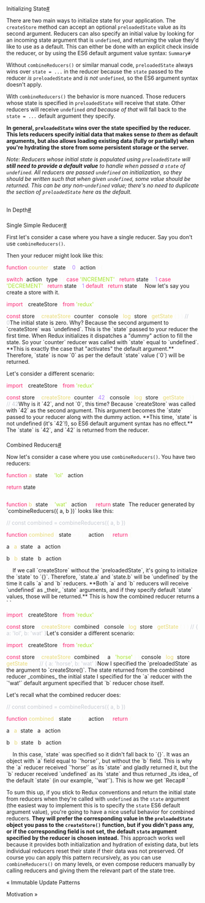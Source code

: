 
# <span id="initializing-state" class="anchor enhancedAnchor_2LWZ">
</span>Initializing State<a href="#initializing-state" class="hash-link" title="Direct link to heading">#</a>

There are two main ways to initialize state for your application. The `createStore` method can accept an optional `preloadedState` value as its second argument. Reducers can also specify an initial value by looking for an incoming state argument that is `undefined`, and returning the value they'd like to use as a default. This can either be done with an explicit check inside the reducer, or by using the ES6 default argument value syntax: `Summary# `

Without `combineReducers()` or similar manual code, `preloadedState` always wins over `state = ...` in the reducer because the `state` passed to the reducer _is_ `preloadedState` and _is not_ `undefined`, so the ES6 argument syntax doesn't apply.

With `combineReducers()` the behavior is more nuanced. Those reducers whose state is specified in `preloadedState` will receive that state. Other reducers will receive `undefined` _and because of that_ will fall back to the `state = ...` default argument they specify.

**In general, `preloadedState` wins over the state specified by the reducer. This lets reducers specify initial data that makes sense _to them_ as default arguments, but also allows loading existing data (fully or partially) when you're hydrating the store from some persistent storage or the server.**

_Note: Reducers whose initial state is populated using `preloadedState` will **still need to provide a default value** to handle when passed a `state` of `undefined`. All reducers are passed `undefined` on initialization, so they should be written such that when given `undefined`, some value should be returned. This can be any non-`undefined` value; there's no need to duplicate the section of `preloadedState` here as the default._

## <span id="in-depth" class="anchor enhancedAnchor_2LWZ">
</span>In Depth<a href="#in-depth" class="hash-link" title="Direct link to heading">#</a>

### <span id="single-simple-reducer" class="anchor enhancedAnchor_2LWZ">
</span>Single Simple Reducer<a href="#single-simple-reducer" class="hash-link" title="Direct link to heading">#</a>

First let's consider a case where you have a single reducer. Say you don't use `combineReducers()`.

Then your reducer might look like this:

<span  style="color: #f92672">function</span> </span>
<span class="token function" style="color: #e6d874">counter</span>
<span  style="color: #f8f8f2">(</span>
<span class="token parameter">state </span>
<span class="token parameter operator" style="color: #f8f8f2">=</span>
<span class="token parameter"> </span>
<span class="token parameter number" style="color: #ae81ff">0</span>
<span class="token parameter punctuation" style="color: #f8f8f2">,</span>
<span class="token parameter"> action</span>
<span  style="color: #f8f8f2">)</span> </span>
<span  style="color: #f8f8f2">{</span>
</span>

 </span>
<span class="token keyword control-flow" style="color: #f92672">switch</span> </span>
<span  style="color: #f8f8f2">(</span>action</span>
<span  style="color: #f8f8f2">.</span>
<span class="token property-access">type</span>
<span  style="color: #f8f8f2">)</span> </span>
<span  style="color: #f8f8f2">{</span>
</span>

 </span>
<span  style="color: #f92672">case</span> </span>
<span class="token string" style="color: #a6e22e">'INCREMENT'</span>
<span class="token operator" style="color: #f8f8f2">:</span>
</span>

 </span>
<span class="token keyword control-flow" style="color: #f92672">return</span> state </span>
<span class="token operator" style="color: #f8f8f2">+</span> </span>
<span class="token number" style="color: #ae81ff">1</span>
</span>

 </span>
<span  style="color: #f92672">case</span> </span>
<span class="token string" style="color: #a6e22e">'DECREMENT'</span>
<span class="token operator" style="color: #f8f8f2">:</span>
</span>

 </span>
<span class="token keyword control-flow" style="color: #f92672">return</span> state </span>
<span class="token operator" style="color: #f8f8f2">-</span> </span>
<span class="token number" style="color: #ae81ff">1</span>
</span>

 </span>
<span  style="color: #f92672">default</span>
<span class="token operator" style="color: #f8f8f2">:</span>
</span>

 </span>
<span class="token keyword control-flow" style="color: #f92672">return</span> state</span>

 </span>
<span  style="color: #f8f8f2">}</span>
</span>

</span>
<span  style="color: #f8f8f2">}</span>Now let's say you create a store with it.

<span  style="color: #f92672">import</span> </span>
<span  style="color: #f8f8f2">{</span>
<span > createStore </span>
<span  style="color: #f8f8f2">}</span> </span>
<span  style="color: #f92672">from</span> </span>
<span class="token string" style="color: #a6e22e">'redux'</span>
</span>

</span>
<span  style="color: #f92672">const</span> store </span>
<span class="token operator" style="color: #f8f8f2">=</span> </span>
<span class="token function" style="color: #e6d874">createStore</span>
<span  style="color: #f8f8f2">(</span>counter</span>
<span  style="color: #f8f8f2">)</span>
</span>

</span>
<span class="token console class-name">console</span>
<span  style="color: #f8f8f2">.</span>
<span  style="color: #e6d874">log</span>
<span  style="color: #f8f8f2">(</span>store</span>
<span  style="color: #f8f8f2">.</span>
<span  style="color: #e6d874">getState</span>
<span  style="color: #f8f8f2">(</span>
<span  style="color: #f8f8f2">)</span>
<span  style="color: #f8f8f2">)</span> </span>
<span class="token comment" style="color: #c6cad2">// 0</span>The initial state is zero. Why? Because the second argument to `createStore` was `undefined`. This is the `state` passed to your reducer the first time. When Redux initializes it dispatches a "dummy" action to fill the state. So your `counter` reducer was called with `state` equal to `undefined`. **This is exactly the case that "activates" the default argument.** Therefore, `state` is now `0` as per the default `state` value (`0`) will be returned.

Let's consider a different scenario:

<span  style="color: #f92672">import</span> </span>
<span  style="color: #f8f8f2">{</span>
<span > createStore </span>
<span  style="color: #f8f8f2">}</span> </span>
<span  style="color: #f92672">from</span> </span>
<span class="token string" style="color: #a6e22e">'redux'</span>
</span>

</span>
<span  style="color: #f92672">const</span> store </span>
<span class="token operator" style="color: #f8f8f2">=</span> </span>
<span class="token function" style="color: #e6d874">createStore</span>
<span  style="color: #f8f8f2">(</span>counter</span>
<span  style="color: #f8f8f2">,</span> </span>
<span class="token number" style="color: #ae81ff">42</span>
<span  style="color: #f8f8f2">)</span>
</span>

</span>
<span class="token console class-name">console</span>
<span  style="color: #f8f8f2">.</span>
<span  style="color: #e6d874">log</span>
<span  style="color: #f8f8f2">(</span>store</span>
<span  style="color: #f8f8f2">.</span>
<span  style="color: #e6d874">getState</span>
<span  style="color: #f8f8f2">(</span>
<span  style="color: #f8f8f2">)</span>
<span  style="color: #f8f8f2">)</span> </span>
<span class="token comment" style="color: #c6cad2">// 42</span>Why is it `42`, and not `0`, this time? Because `createStore` was called with `42` as the second argument. This argument becomes the `state` passed to your reducer along with the dummy action. **This time, `state` is not undefined (it's `42`!), so ES6 default argument syntax has no effect.** The `state` is `42`, and `42` is returned from the reducer.

### <span id="combined-reducers" class="anchor enhancedAnchor_2LWZ">
</span>Combined Reducers<a href="#combined-reducers" class="hash-link" title="Direct link to heading">#</a>

Now let's consider a case where you use `combineReducers()`. You have two reducers:

<span  style="color: #f92672">function</span> </span>
<span class="token function" style="color: #e6d874">a</span>
<span  style="color: #f8f8f2">(</span>state </span>
<span class="token operator" style="color: #f8f8f2">=</span> </span>
<span class="token string" style="color: #a6e22e">'lol'</span>
<span  style="color: #f8f8f2">,</span> action</span>
<span  style="color: #f8f8f2">)</span> </span>
<span  style="color: #f8f8f2">{</span>
</span>

 </span>
<span class="token keyword control-flow" style="color: #f92672">return</span> state</span>

</span>
<span  style="color: #f8f8f2">}</span>
</span>

<span style="display: inline-block"> </span>

</span>
<span  style="color: #f92672">function</span> </span>
<span class="token function" style="color: #e6d874">b</span>
<span  style="color: #f8f8f2">(</span>state </span>
<span class="token operator" style="color: #f8f8f2">=</span> </span>
<span class="token string" style="color: #a6e22e">'wat'</span>
<span  style="color: #f8f8f2">,</span> action</span>
<span  style="color: #f8f8f2">)</span> </span>
<span  style="color: #f8f8f2">{</span>
</span>

 </span>
<span class="token keyword control-flow" style="color: #f92672">return</span> state</span>

</span>
<span  style="color: #f8f8f2">}</span>The reducer generated by `combineReducers({ a, b })` looks like this:

<span class="token comment" style="color: #c6cad2">// const combined = combineReducers({ a, b })</span>
</span>

</span>
<span  style="color: #f92672">function</span> </span>
<span class="token function" style="color: #e6d874">combined</span>
<span  style="color: #f8f8f2">(</span>
<span class="token parameter">state </span>
<span class="token parameter operator" style="color: #f8f8f2">=</span>
<span class="token parameter"> </span>
<span class="token parameter punctuation" style="color: #f8f8f2">{</span>
<span class="token parameter punctuation" style="color: #f8f8f2">}</span>
<span class="token parameter punctuation" style="color: #f8f8f2">,</span>
<span class="token parameter"> action</span>
<span  style="color: #f8f8f2">)</span> </span>
<span  style="color: #f8f8f2">{</span>
</span>

 </span>
<span class="token keyword control-flow" style="color: #f92672">return</span> </span>
<span  style="color: #f8f8f2">{</span>
</span>

 a</span>
<span class="token operator" style="color: #f8f8f2">:</span> </span>
<span class="token function" style="color: #e6d874">a</span>
<span  style="color: #f8f8f2">(</span>state</span>
<span  style="color: #f8f8f2">.</span>
<span class="token property-access">a</span>
<span  style="color: #f8f8f2">,</span> action</span>
<span  style="color: #f8f8f2">)</span>
<span  style="color: #f8f8f2">,</span>
</span>

 b</span>
<span class="token operator" style="color: #f8f8f2">:</span> </span>
<span class="token function" style="color: #e6d874">b</span>
<span  style="color: #f8f8f2">(</span>state</span>
<span  style="color: #f8f8f2">.</span>
<span class="token property-access">b</span>
<span  style="color: #f8f8f2">,</span> action</span>
<span  style="color: #f8f8f2">)</span>
</span>

 </span>
<span  style="color: #f8f8f2">}</span>
</span>

</span>
<span  style="color: #f8f8f2">}</span>If we call `createStore` without the `preloadedState`, it's going to initialize the `state` to `{}`. Therefore, `state.a` and `state.b` will be `undefined` by the time it calls `a` and `b` reducers. **Both `a` and `b` reducers will receive `undefined` as _their_ `state` arguments, and if they specify default `state` values, those will be returned.** This is how the combined reducer returns a ` `

<span  style="color: #f92672">import</span> </span>
<span  style="color: #f8f8f2">{</span>
<span > createStore </span>
<span  style="color: #f8f8f2">}</span> </span>
<span  style="color: #f92672">from</span> </span>
<span class="token string" style="color: #a6e22e">'redux'</span>
</span>

</span>
<span  style="color: #f92672">const</span> store </span>
<span class="token operator" style="color: #f8f8f2">=</span> </span>
<span class="token function" style="color: #e6d874">createStore</span>
<span  style="color: #f8f8f2">(</span>combined</span>
<span  style="color: #f8f8f2">)</span>
</span>

</span>
<span class="token console class-name">console</span>
<span  style="color: #f8f8f2">.</span>
<span  style="color: #e6d874">log</span>
<span  style="color: #f8f8f2">(</span>store</span>
<span  style="color: #f8f8f2">.</span>
<span  style="color: #e6d874">getState</span>
<span  style="color: #f8f8f2">(</span>
<span  style="color: #f8f8f2">)</span>
<span  style="color: #f8f8f2">)</span> </span>
<span class="token comment" style="color: #c6cad2">// { a: 'lol', b: 'wat' }</span>Let's consider a different scenario:

<span  style="color: #f92672">import</span> </span>
<span  style="color: #f8f8f2">{</span>
<span > createStore </span>
<span  style="color: #f8f8f2">}</span> </span>
<span  style="color: #f92672">from</span> </span>
<span class="token string" style="color: #a6e22e">'redux'</span>
</span>

</span>
<span  style="color: #f92672">const</span> store </span>
<span class="token operator" style="color: #f8f8f2">=</span> </span>
<span class="token function" style="color: #e6d874">createStore</span>
<span  style="color: #f8f8f2">(</span>combined</span>
<span  style="color: #f8f8f2">,</span> </span>
<span  style="color: #f8f8f2">{</span> a</span>
<span class="token operator" style="color: #f8f8f2">:</span> </span>
<span class="token string" style="color: #a6e22e">'horse'</span> </span>
<span  style="color: #f8f8f2">}</span>
<span  style="color: #f8f8f2">)</span>
</span>

</span>
<span class="token console class-name">console</span>
<span  style="color: #f8f8f2">.</span>
<span  style="color: #e6d874">log</span>
<span  style="color: #f8f8f2">(</span>store</span>
<span  style="color: #f8f8f2">.</span>
<span  style="color: #e6d874">getState</span>
<span  style="color: #f8f8f2">(</span>
<span  style="color: #f8f8f2">)</span>
<span  style="color: #f8f8f2">)</span> </span>
<span class="token comment" style="color: #c6cad2">// { a: 'horse', b: 'wat' }</span>Now I specified the `preloadedState` as the argument to `createStore()`. The state returned from the combined reducer _combines_ the initial state I specified for the `a` reducer with the `'wat'` default argument specified that `b` reducer chose itself.

Let's recall what the combined reducer does:

<span class="token comment" style="color: #c6cad2">// const combined = combineReducers({ a, b })</span>
</span>

</span>
<span  style="color: #f92672">function</span> </span>
<span class="token function" style="color: #e6d874">combined</span>
<span  style="color: #f8f8f2">(</span>
<span class="token parameter">state </span>
<span class="token parameter operator" style="color: #f8f8f2">=</span>
<span class="token parameter"> </span>
<span class="token parameter punctuation" style="color: #f8f8f2">{</span>
<span class="token parameter punctuation" style="color: #f8f8f2">}</span>
<span class="token parameter punctuation" style="color: #f8f8f2">,</span>
<span class="token parameter"> action</span>
<span  style="color: #f8f8f2">)</span> </span>
<span  style="color: #f8f8f2">{</span>
</span>

 </span>
<span class="token keyword control-flow" style="color: #f92672">return</span> </span>
<span  style="color: #f8f8f2">{</span>
</span>

 a</span>
<span class="token operator" style="color: #f8f8f2">:</span> </span>
<span class="token function" style="color: #e6d874">a</span>
<span  style="color: #f8f8f2">(</span>state</span>
<span  style="color: #f8f8f2">.</span>
<span class="token property-access">a</span>
<span  style="color: #f8f8f2">,</span> action</span>
<span  style="color: #f8f8f2">)</span>
<span  style="color: #f8f8f2">,</span>
</span>

 b</span>
<span class="token operator" style="color: #f8f8f2">:</span> </span>
<span class="token function" style="color: #e6d874">b</span>
<span  style="color: #f8f8f2">(</span>state</span>
<span  style="color: #f8f8f2">.</span>
<span class="token property-access">b</span>
<span  style="color: #f8f8f2">,</span> action</span>
<span  style="color: #f8f8f2">)</span>
</span>

 </span>
<span  style="color: #f8f8f2">}</span>
</span>

</span>
<span  style="color: #f8f8f2">}</span>In this case, `state` was specified so it didn't fall back to `{}`. It was an object with `a` field equal to `'horse'`, but without the `b` field. This is why the `a` reducer received `'horse'` as its `state` and gladly returned it, but the `b` reducer received `undefined` as its `state` and thus returned _its idea_ of the default `state` (in our example, `'wat'`). This is how we get `Recap# `

To sum this up, if you stick to Redux conventions and return the initial state from reducers when they're called with `undefined` as the `state` argument (the easiest way to implement this is to specify the `state` ES6 default argument value), you're going to have a nice useful behavior for combined reducers. **They will prefer the corresponding value in the `preloadedState` object you pass to the `createStore()` function, but if you didn't pass any, or if the corresponding field is not set, the default `state` argument specified by the reducer is chosen instead.** This approach works well because it provides both initialization and hydration of existing data, but lets individual reducers reset their state if their data was not preserved. Of course you can apply this pattern recursively, as you can use `combineReducers()` on many levels, or even compose reducers manually by calling reducers and giving them the relevant part of the state tree.

<a href="immutable-update-patterns.html" class="pagination-nav__link">
</a>

« Immutable Update Patterns

<a href="../../understanding/thinking-in-redux/motivation.html" class="pagination-nav__link">
</a>
Motivation »








